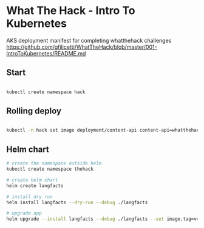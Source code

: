 # What The Hack - Intro To Kubernetes

AKS deployment manifest for completing whatthehack challenges https://github.com/gfilicetti/WhatTheHack/blob/master/001-IntroToKubernetes/README.md

## Start 

```sh

kubectl create namespace hack
```

## Rolling deploy

```sh

kubectl -n hack set image deployment/content-api content-api=whatthehackmsft/content-api:v2

```

## Helm chart

```sh
# create the namespace outside helm
kubectl create namespace thehack

# create helm chart
helm create langfacts

# install dry run
helm install langfacts --dry-run --debug ./langfacts 

# upgrade app
helm upgrade --install langfacts --debug ./langfacts --set image.tag=v4
```